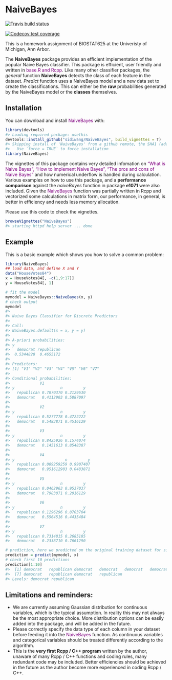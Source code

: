 
<!-- README.md is generated from README.Rmd. Please edit that file -->

# NaiveBayes

<!-- badges: start -->

[![Travis build
status](https://travis-ci.org/sidiwang/NaiveBayes.svg?branch=master)](https://travis-ci.org/sidiwang/NaiveBayes)
<!-- badges: end -->

<!-- badges: start -->

[![Codecov test
coverage](https://codecov.io/gh/sidiwang/NaiveBayes/branch/master/graph/badge.svg)](https://codecov.io/gh/sidiwang/NaiveBayes?branch=master)
<!-- badges: end -->

This is a homework assignment of BIOSTAT625 at the Univeristy of
Michigan, Ann Arbor.

The **NaiveBayes** package provides an efficient implementation of the
popular Naive Bayes classifier. This package is efficient, user friendly
and written in <span style="color:purple">base.R and Rcpp</span>. Like
many other classifier packages, the *general* function **NaiveBayes**
detects the class of each feature in the dataset. *Predict* function
uses a NaiveBayes model and a new data set to create the
classifications. This can either be the **raw** probabilities generated
by the NaiveBayes model or the **classes** themselves.

## Installation

You can download and install
<span style="color:purple">NaiveBayes</span> with:

``` r
library(devtools)
#> Loading required package: usethis
devtools::install_github("sidiwang/NaiveBayes", build_vignettes = T)
#> Skipping install of 'NaiveBayes' from a github remote, the SHA1 (adadfec4) has not changed since last install.
#>   Use `force = TRUE` to force installation
library(NaiveBayes)
```

The vignettes of this package contains very detailed infomation on
<span style="color:purple">“What is Naive Bayes”, “How to implement
Naive Bayes”, “The pros and cons of Naive Bayes”</span> and how
numerical underflow is handled during calculation. Various examples on
how to use this package, and a **performance comparison** against the
*naiveBayes* function in package **e1071** were also included. Given the
<span style="color:purple">NaiveBayes</span> function was partially
written in Rcpp and vectorized some calculations in matrix form, our
performance, in general, is better in efficiency and needs less memory
allocation.

Please use this code to check the vignettes.

``` r
browseVignettes("NaiveBayes")
#> starting httpd help server ... done
```

## Example

This is a basic example which shows you how to solve a common problem:

``` r
library(NaiveBayes)
## load data, and define X and Y
data("HouseVotes84")
x = HouseVotes84[, -c(1,9:17)]
y = HouseVotes84[, 1]

# fit the model
mymodel = NaiveBayes::NaiveBayes(x, y)
# check output
mymodel
#> 
#> Naive Bayes Classifier for Discrete Predictors
#> 
#> Call:
#> NaiveBayes.default(x = x, y = y)
#> 
#> A-priori probabilities:
#> y
#>   democrat republican 
#>  0.5344828  0.4655172 
#> 
#> Predictors:
#> [1] "V1" "V2" "V3" "V4" "V5" "V6" "V7"
#> 
#> Conditional probabilities:
#>             V1
#> y                    n         y
#>   republican 0.7870370 0.2129630
#>   democrat   0.4112903 0.5887097
#> 
#>             V2
#> y                    n         y
#>   republican 0.5277778 0.4722222
#>   democrat   0.5483871 0.4516129
#> 
#>             V3
#> y                    n         y
#>   republican 0.8425926 0.1574074
#>   democrat   0.1451613 0.8548387
#> 
#>             V4
#> y                      n         y
#>   republican 0.009259259 0.9907407
#>   democrat   0.951612903 0.0483871
#> 
#>             V5
#> y                    n         y
#>   republican 0.0462963 0.9537037
#>   democrat   0.7983871 0.2016129
#> 
#>             V6
#> y                    n         y
#>   republican 0.1296296 0.8703704
#>   democrat   0.5564516 0.4435484
#> 
#>             V7
#> y                    n         y
#>   republican 0.7314815 0.2685185
#>   democrat   0.2338710 0.7661290
```

``` r
# prediction, here we predicted on the original training dataset for simplicity purpose, but you can always feed new dataset into the function.
prediction = predict(mymodel, x)
# check first 10 predictions
prediction[1:10]
#>  [1] democrat   republican democrat   democrat   democrat   democrat  
#>  [7] democrat   republican democrat   republican
#> Levels: democrat republican
```

## Limitations and reminders:

  - We are currently assuming Gaussian distribution for continuous
    variables, which is the typical assumption. In reality this may not
    always be the most appropriate choice. More distribution options can
    be easily added into the package, and will be added in the future.
  - Please correctly specify the data type of each column in your
    dataset before feeding it into the
    <span style="color:purple">NaiveBayes</span> function. As continuous
    variables and categorical variables should be treated differently
    according to the algorithm.
  - This is the **very first Rcpp / C++ program** written by the author,
    unaware of many Rcpp / C++ functions and coding rules, many
    redundant code may be included. Better efficiencies should be
    achieved in the future as the author become more experienced in
    coding Rcpp / C++.
